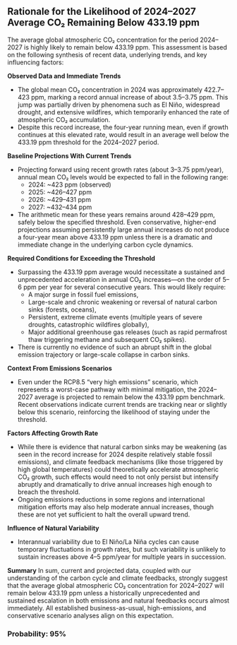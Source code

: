 ## Rationale for the Likelihood of 2024–2027 Average CO₂ Remaining Below 433.19 ppm

The average global atmospheric CO₂ concentration for the period 2024–2027 is highly likely to remain below 433.19 ppm. This assessment is based on the following synthesis of recent data, underlying trends, and key influencing factors:

**Observed Data and Immediate Trends**
- The global mean CO₂ concentration in 2024 was approximately 422.7–423 ppm, marking a record annual increase of about 3.5–3.75 ppm. This jump was partially driven by phenomena such as El Niño, widespread drought, and extensive wildfires, which temporarily enhanced the rate of atmospheric CO₂ accumulation.
- Despite this record increase, the four-year running mean, even if growth continues at this elevated rate, would result in an average well below the 433.19 ppm threshold for the 2024–2027 period.

**Baseline Projections With Current Trends**
- Projecting forward using recent growth rates (about 3–3.75 ppm/year), annual mean CO₂ levels would be expected to fall in the following range:
  - 2024: ~423 ppm (observed)
  - 2025: ~426–427 ppm
  - 2026: ~429–431 ppm
  - 2027: ~432–434 ppm
- The arithmetic mean for these years remains around 428–429 ppm, safely below the specified threshold. Even conservative, higher-end projections assuming persistently large annual increases do not produce a four-year mean above 433.19 ppm unless there is a dramatic and immediate change in the underlying carbon cycle dynamics.

**Required Conditions for Exceeding the Threshold**
- Surpassing the 433.19 ppm average would necessitate a sustained and unprecedented acceleration in annual CO₂ increases—on the order of 5–6 ppm per year for several consecutive years. This would likely require:
  - A major surge in fossil fuel emissions,
  - Large-scale and chronic weakening or reversal of natural carbon sinks (forests, oceans),
  - Persistent, extreme climate events (multiple years of severe droughts, catastrophic wildfires globally),
  - Major additional greenhouse gas releases (such as rapid permafrost thaw triggering methane and subsequent CO₂ spikes).
- There is currently no evidence of such an abrupt shift in the global emission trajectory or large-scale collapse in carbon sinks.

**Context From Emissions Scenarios**
- Even under the RCP8.5 “very high emissions” scenario, which represents a worst-case pathway with minimal mitigation, the 2024–2027 average is projected to remain below the 433.19 ppm benchmark. Recent observations indicate current trends are tracking near or slightly below this scenario, reinforcing the likelihood of staying under the threshold.

**Factors Affecting Growth Rate**
- While there is evidence that natural carbon sinks may be weakening (as seen in the record increase for 2024 despite relatively stable fossil emissions), and climate feedback mechanisms (like those triggered by high global temperatures) could theoretically accelerate atmospheric CO₂ growth, such effects would need to not only persist but intensify abruptly and dramatically to drive annual increases high enough to breach the threshold.
- Ongoing emissions reductions in some regions and international mitigation efforts may also help moderate annual increases, though these are not yet sufficient to halt the overall upward trend.

**Influence of Natural Variability**
- Interannual variability due to El Niño/La Niña cycles can cause temporary fluctuations in growth rates, but such variability is unlikely to sustain increases above 4–5 ppm/year for multiple years in succession.

**Summary**
In sum, current and projected data, coupled with our understanding of the carbon cycle and climate feedbacks, strongly suggest that the average global atmospheric CO₂ concentration for 2024–2027 will remain below 433.19 ppm unless a historically unprecedented and sustained escalation in both emissions and natural feedbacks occurs almost immediately. All established business-as-usual, high-emissions, and conservative scenario analyses align on this expectation.

### Probability: 95%